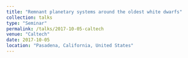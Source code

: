 ```yaml
---
title: "Remnant planetary systems around the oldest white dwarfs"
collection: talks
type: "Seminar"
permalink: /talks/2017-10-05-caltech
venue: "Caltech"
date: 2017-10-05
location: "Pasadena, California, United States"
---
```

